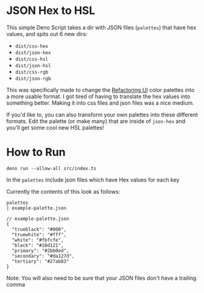 # JSON Hex to HSL

This simple Deno Script takes a dir with JSON files (`palettes`) that have hex values, and spits out 6 new dirs:

- `dist/css-hex`
- `dist/json-hex`
- `dist/css-hsl`
- `dist/json-hsl`
- `dist/css-rgb`
- `dist/json-rgb`

This was specifically made to change the [Refactoring UI](https://www.refactoringui.com/) color palettes into a more usable format. I got tired of having to translate the hex values into something better. Making it into css files and json files was a nice medium.

If you'd like to, you can also transform your own palettes into these different formats. Edit the palette (or make many) that are inside of `json-hex` and you'll get some cool new HSL palettes!

# How to Run

`deno run --allow-all src/index.ts`

In the `palettes` include json files which have Hex values for each key

Currently the contents of this look as follows:

```
palettes
| example-palette.json
```

```jsonc
// example-palette.json
{
  "trueblack": "#000",
  "truewhite": "#fff",
  "white": "#fbfcfe",
  "black": "#10d121",
  "primary": "#2bb0ed",
  "secondary": "#da127d",
  "tertiary": "#27ab83"
}
```

Note: You will also need to be sure that your JSON files don't have a trailing comma
